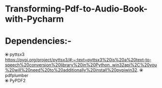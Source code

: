 # Transforming-Pdf-to-Audio-Book-with-Pycharm
# Dependencies:- 
  ⦿ pyttsx3   
   https://pypi.org/project/pyttsx3/#:~:text=pyttsx3%20is%20a%20text-to-speech%20conversion%20library%20in%20Python.,win32api%2C%20you%20will%20need%20to%20additionally%20install%20pypiwin32.
  ⦿ pdfplumber  
  ⦿ PyPDF2 
